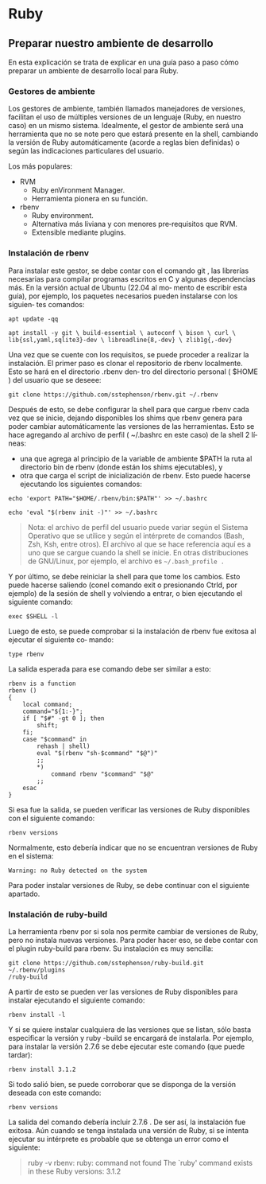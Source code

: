 # Ruby

## Preparar nuestro ambiente de desarrollo

En esta explicación se trata de explicar en una guía paso a paso cómo preparar un ambiente de desarrollo local para Ruby.

### Gestores de ambiente

Los gestores de ambiente, también llamados manejadores de versiones, facilitan el uso de múltiples
versiones de un lenguaje (Ruby, en nuestro caso) en un mismo sistema.
Idealmente, el gestor de ambiente será una herramienta que no se note pero que estará presente en
la shell, cambiando la versión de Ruby automáticamente (acorde a reglas bien definidas) o según las
indicaciones particulares del usuario.

Los más populares:
* RVM
    * Ruby enVironment Manager.
    * Herramienta pionera en su función.
* rbenv
    * Ruby environment.
    * Alternativa más liviana y con menores pre‐requisitos que RVM.
    * Extensible mediante plugins.


### Instalación de rbenv

Para instalar este gestor, se debe contar con el comando git , las librerías necesarias para compilar
programas escritos en C y algunas dependencias más. En la versión actual de Ubuntu (22.04 al mo‐
mento de escribir esta guía), por ejemplo, los paquetes necesarios pueden instalarse con los siguien‐
tes comandos:

```
apt update -qq
```
```
apt install -y git \ build-essential \ autoconf \ bison \ curl \ lib{ssl,yaml,sqlite3}-dev \ libreadline{8,-dev} \ zlib1g{,-dev}
```

Una vez que se cuente con los requisitos, se puede proceder a realizar la instalación.
El primer paso es clonar el repositorio de rbenv localmente. Esto se hará en el directorio .rbenv den‐
tro del directorio personal ( $HOME ) del usuario que se deseee:

```
git clone https://github.com/sstephenson/rbenv.git ~/.rbenv
```

Después de esto, se debe configurar la shell para que cargue rbenv cada vez que se inicie, dejando
disponibles los shims que rbenv genera para poder cambiar automáticamente las versiones de las
herramientas. Esto se hace agregando al archivo de perfil ( ~/.bashrc en este caso) de la shell 2 lí‐
neas:
* una que agrega al principio de la variable de ambiente $PATH la ruta al directorio bin de rbenv
(donde están los shims ejecutables), y
* otra que carga el script de inicialización de rbenv.
Esto puede hacerse ejecutando los siguientes comandos:


```
echo 'export PATH="$HOME/.rbenv/bin:$PATH"' >> ~/.bashrc
```

```
echo 'eval "$(rbenv init -)"' >> ~/.bashrc
```


> Nota: el archivo de perfil del usuario puede variar según el Sistema Operativo que se utilice y
según el intérprete de comandos (Bash, Zsh, Ksh, entre otros). El archivo al que se hace referencia
aquí es a uno que se cargue cuando la shell se inicie. En otras distribuciones de GNU/Linux, por
ejemplo, el archivo es `~/.bash_profile .`

Y por último, se debe reiniciar la shell para que tome los cambios. Esto puede hacerse saliendo (conel comando exit o presionando Ctrld, por ejemplo) de la sesión de shell y volviendo a entrar, o bien
ejecutando el siguiente comando:

```
exec $SHELL -l
```

Luego de esto, se puede comprobar si la instalación de rbenv fue exitosa al ejecutar el siguiente co‐
mando:

```
type rbenv
```

La salida esperada para ese comando debe ser similar a esto:

```
rbenv is a function
rbenv ()
{
    local command;
    command="${1:-}";
    if [ "$#" -gt 0 ]; then
        shift;
    fi;
    case "$command" in
        rehash | shell)
        eval "$(rbenv "sh-$command" "$@")"
        ;;
        *)
            command rbenv "$command" "$@"
        ;;
    esac
}
```

Si esa fue la salida, se pueden verificar las versiones de Ruby disponibles con el siguiente comando:

```
rbenv versions
```

Normalmente, esto debería indicar que no se encuentran versiones de Ruby en el sistema:

```
Warning: no Ruby detected on the system
```

Para poder instalar versiones de Ruby, se debe continuar con el siguiente apartado.

### Instalación de ruby‐build

La herramienta rbenv por si sola nos permite cambiar de versiones de Ruby, pero no instala nuevas
versiones. Para poder hacer eso, se debe contar con el plugin ruby-build para rbenv.
Su instalación es muy sencilla:

```
git clone https://github.com/sstephenson/ruby-build.git ~/.rbenv/plugins
/ruby-build
```

A partir de esto se pueden ver las versiones de Ruby disponibles para instalar ejecutando el siguiente
comando:

```
rbenv install -l
```

Y si se quiere instalar cualquiera de las versiones que se listan, sólo basta especificar la versión y ruby
-build se encargará de instalarla. Por ejemplo, para instalar la versión 2.7.6 se debe ejecutar este
comando (que puede tardar):

```
rbenv install 3.1.2
```

Si todo salió bien, se puede corroborar que se disponga de la versión deseada con este comando:

```
rbenv versions
```

La salida del comando debería incluir 2.7.6 . De ser así, la instalación fue exitosa.
Aún cuando se tenga instalada una versión de Ruby, si se intenta ejecutar su intérprete es probable
que se obtenga un error como el siguiente:


>ruby -v
rbenv: ruby: command not found
The `ruby' command exists in these Ruby versions:
3.1.2



